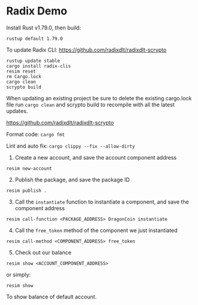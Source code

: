# Radix Demo

Install Rust v1.79.0, then build:

```
rustup default 1.79.0
```

To update Radix CLI:
https://github.com/radixdlt/radixdlt-scrypto

```
rustup update stable
cargo install radix-clis
resim reset
rm Cargo.lock
cargo clean
scrypto build
```

When updating an existing project be sure to delete the existing cargo.lock file run `cargo clean` and scrypto build to recompile with all the latest updates.

https://github.com/radixdlt/radixdlt-scrypto

Format code: `cargo fmt`

Lint and auto fix: `cargo clippy --fix --allow-dirty`

1. Create a new account, and save the account component address

```
resim new-account
```

2. Publish the package, and save the package ID

```
resim publish .
```

3. Call the `instantiate` function to instantiate a component, and save the component address

```
resim call-function <PACKAGE_ADDRESS> DragonCoin instantiate
```

4. Call the `free_token` method of the component we just instantiated

```
resim call-method <COMPONENT_ADDRESS> free_token
```

5. Check out our balance

```
resim show <ACCOUNT_COMPONENT_ADDRESS>
```

or simply:

```
resim show
```

To show balance of default account.
